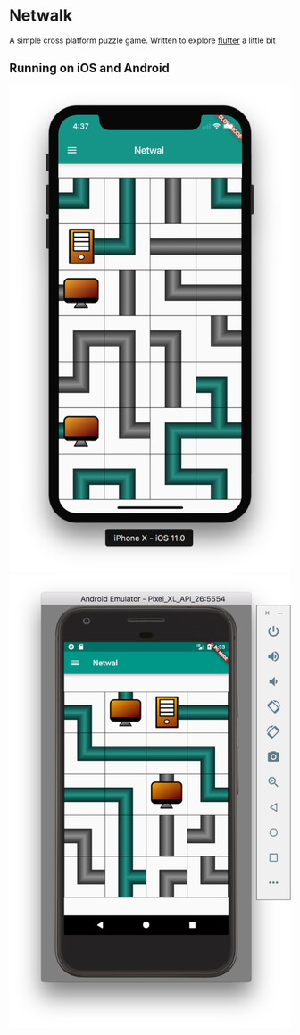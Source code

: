 # Netwalk

A simple cross platform puzzle game. Written to explore [flutter](http://flutter.io/) a little bit

## Running on iOS and Android

![iOS](iPhoneX.png) ![Android](PixelXL.png)
